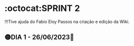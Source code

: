 # :octocat:SPRINT 2
!!!Tive ajuda do Fabio Eloy Passos na criação e edição da Wiki.
## :yellow_circle:DIA 1 - 26/06/2023:pushpin:
